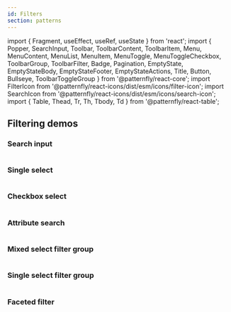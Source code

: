 ```yaml
---
id: Filters
section: patterns
---
```


import { Fragment, useEffect, useRef, useState } from 'react';
import {
Popper,
SearchInput,
Toolbar,
ToolbarContent,
ToolbarItem,
Menu,
MenuContent,
MenuList,
MenuItem,
MenuToggle,
MenuToggleCheckbox,
ToolbarGroup,
ToolbarFilter,
Badge,
Pagination,
EmptyState,
EmptyStateBody,
EmptyStateFooter,
EmptyStateActions,
Title,
Button,
Bullseye,
ToolbarToggleGroup
} from '@patternfly/react-core';
import FilterIcon from '@patternfly/react-icons/dist/esm/icons/filter-icon';
import SearchIcon from '@patternfly/react-icons/dist/esm/icons/search-icon';
import { Table, Thead, Tr, Th, Tbody, Td } from '@patternfly/react-table';

## Filtering demos

### Search input

```ts file="./examples/FilterSearchInput.tsx"

```

### Single select

```ts file="./examples/FilterSingleSelect.tsx"

```

### Checkbox select

```ts file="./examples/FilterCheckboxSelect.tsx"

```

### Attribute search

```ts file="./examples/FilterAttributeSearch.tsx"

```

### Mixed select filter group

```ts file="./examples/FilterMixedSelectGroup.tsx"

```

### Single select filter group

```ts file="./examples/FilterSameSelectGroup.tsx"

```

### Faceted filter

```ts file="./examples/FilterFaceted.tsx"

```
